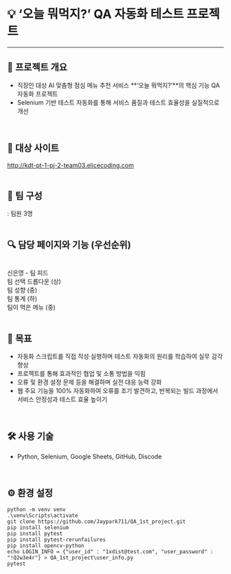 # 💡 ‘오늘 뭐먹지?’ QA 자동화 테스트 프로젝트
---

## 📌 프로젝트 개요
- 직장인 대상 AI 맞춤형 점심 메뉴 추천 서비스 **‘오늘 뭐먹지?’**의 핵심 기능 QA 자동화 프로젝트
- Selenium 기반 테스트 자동화를 통해 서비스 품질과 테스트 효율성을 실질적으로 개선
<br>

## 🔗 대상 사이트
http://kdt-pt-1-pj-2-team03.elicecoding.com
<br>
<br>

## 👥 팀 구성
: 팀원 3명
<br>
<br>

## 🔍 담당 페이지와 기능 (우선순위)
<br>
신은영 - 팀 피드
<br>
팀 선택 드롭다운 (상)
<br>
팀 성향 (중)
<br>
팀 통계 (하)
<br>
팀이 먹은 메뉴 (중)
<br>
<br>


## 🧪 목표
- 자동화 스크립트를 직접 작성·실행하며 테스트 자동화의 원리를 학습하여 실무 감각 향상
- 프로젝트를 통해 효과적인 협업 및 소통 방법을 익힘
- 오류 및 환경 설정 문제 등을 해결하며 실전 대응 능력 강화
- 웹 주요 기능을 100% 자동화하여 오류를 조기 발견하고, 반복되는 빌드 과정에서 서비스 안정성과 테스트 효율 높이기
<br>


## 🛠 사용 기술
- Python, Selenium, Google Sheets, GitHub, Discode
<br>


## ⚙️ 환경 설정

```
python -m venv venv
.\venv\Scripts\activate
git clone https://github.com/Jaypark711/QA_1st_project.git
pip install selenium
pip install pytest
pip install pytest-rerunfailures
pip install opencv-python
echo LOGIN_INFO = {"user_id" : "1xdist@test.com", "user_password" : "!Q2w3e4r"} > QA_1st_project\user_info.py
pytest
```
